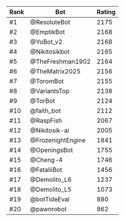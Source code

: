 Rank|Bot|Rating
---|---|---
#1|@ResoluteBot|2175
#2|@EmptikBot|2168
#3|@YoBot_v2|2168
#4|@Nikitosikbot|2165
#5|@TheFreshman1902|2164
#6|@TheMatrix2025|2156
#7|@ToromBot|2155
#8|@VariantsTop|2138
#9|@TorBot|2124
#10|@faith_bot|2112
#11|@RaspFish|2067
#12|@Nikitosik-ai|2005
#13|@FrozenightEngine|1841
#14|@OpeningsBot|1755
#15|@Cheng-4|1746
#16|@FataliiBot|1456
#17|@Demolito_L6|1237
#18|@Demolito_L5|1073
#19|@botTideEval|880
#20|@pawnrobot|862
